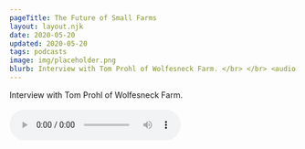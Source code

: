 ```yaml
---
pageTitle: The Future of Small Farms
layout: layout.njk
date: 2020-05-20
updated: 2020-05-20
tags: podcasts
image: img/placeholder.png
blurb: Interview with Tom Prohl of Wolfesneck Farm. </br> </br> <audio controls id="music"><source src="audio/tom_audio.m4a" type="audio/mpeg">Your browser does not support the audio element.</audio>
---
```


Interview with Tom Prohl of Wolfesneck Farm. </br> </br> <audio controls id="music"><source src="audio/tom_audio.m4a" type="audio/mpeg">Your browser does not support the audio element.</audio>

